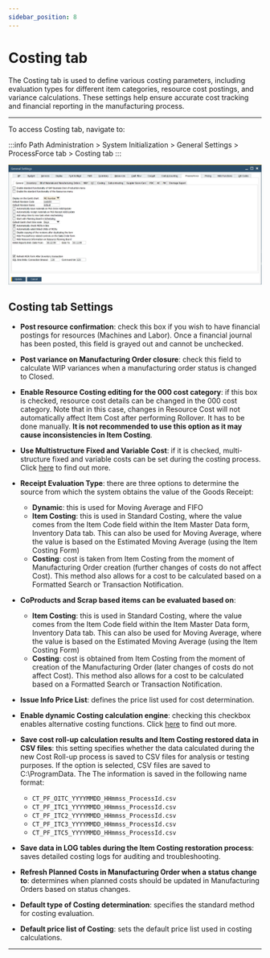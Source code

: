 ```yaml
---
sidebar_position: 8
---
```


# Costing tab

The Costing tab is used to define various costing parameters, including evaluation types for different item categories, resource cost postings, and variance calculations. These settings help ensure accurate cost tracking and financial reporting in the manufacturing process.

---

To access Costing tab, navigate to:

:::info Path
    Administration > System Initialization > General Settings > ProcessForce tab > Costing tab
:::

![Costing Tab](./media/costing-tab/costing-tab.webp)

## Costing tab Settings

- **Post resource confirmation**: check this box if you wish to have financial postings for resources (Machines and Labor). Once a financial journal has been posted, this field is grayed out and cannot be unchecked.

- **Post variance on Manufacturing Order closure**: check this field to calculate WIP variances when a manufacturing order status is changed to Closed.

- **Enable Resource Costing editing for the 000 cost category**: if this box is checked, resource cost details can be changed in the 000 cost category. Note that in this case, changes in Resource Cost will not automatically affect Item Cost after performing Rollover. It has to be done manually. **It is not recommended to use this option as it may cause inconsistencies in Item Costing**.

- **Use Multistructure Fixed and Variable Cost**: if it is checked, multi-structure fixed and variable costs can be set during the costing process. Click [here](../../costing-material-and-resources/item-costing/multistructure-fixed-and-variable-overhead-costs.md) to find out more.

- **Receipt Evaluation Type**: there are three options to determine the source from which the system obtains the value of the Goods Receipt:
  - **Dynamic**: this is used for Moving Average and FIFO
  - **Item Costing**: this is used in Standard Costing, where the value comes from the Item Code field within the Item Master Data form, Inventory Data tab. This can also be used for Moving Average, where the value is based on the Estimated Moving Average (using the Item Costing Form)
  - **Costing**: cost is taken from Item Costing from the moment of Manufacturing Order creation (further changes of costs do not affect Cost). This method also allows for a cost to be calculated based on a Formatted Search or Transaction Notification.

- **CoProducts and Scrap based items can be evaluated based on**:
  - **Item Costing**: this is used in Standard Costing, where the value comes from the Item Code field within the Item Master Data form, Inventory Data tab. This can also be used for Moving Average, where the value is based on the Estimated Moving Average (using the Item Costing Form)
  - **Costing**: cost is obtained from Item Costing from the moment of creation of the Manufacturing Order (later changes of costs do not affect Cost). This method also allows for a cost to be calculated based on a Formatted Search or Transaction Notification.

- **Issue Info Price List**: defines the price list used for cost determination.

- **Enable dynamic Costing calculation engine**: checking this checkbox enables alternative costing functions. Click [here](../../costing-material-and-resources/faster-costing-calculation-and-restoration-engine.md) to find out more.

- **Save cost roll-up calculation results and Item Costing restored data in CSV files**: this setting specifies whether the data calculated during the new Cost Roll-up process is saved to CSV files for analysis or testing purposes. If the option is selected, CSV files are saved to C:\ProgramData. The The information is saved in the following name format:
  - `CT_PF_OITC_YYYYMMDD_HHmmss_ProcessId.csv`
  - `CT_PF_ITC1_YYYYMMDD_HHmmss_ProcessId.csv`
  - `CT_PF_ITC2_YYYYMMDD_HHmmss_ProcessId.csv`
  - `CT_PF_ITC3_YYYYMMDD_HHmmss_ProcessId.csv`
  - `CT_PF_ITC5_YYYYMMDD_HHmmss_ProcessId.csv`

- **Save data in LOG tables during the Item Costing restoration process**: saves detailed costing logs for auditing and troubleshooting.

- **Refresh Planned Costs in Manufacturing Order when a status change to**: determines when planned costs should be updated in Manufacturing Orders based on status changes.

- **Default type of Costing determination**: specifies the standard method for costing evaluation.

- **Default price list of Costing**: sets the default price list used in costing calculations.

---

